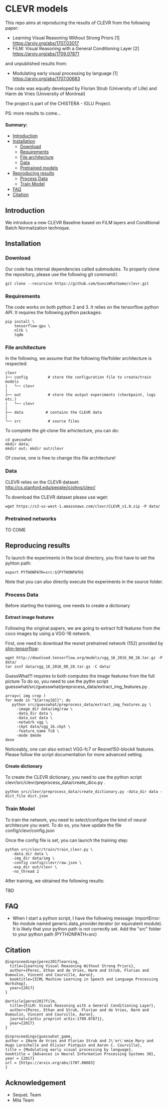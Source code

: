 
# CLEVR models

This repo aims at reproducing the results of CLEVR from the following paper:
- Learning Visual Reasoning Without Strong Priors [1] https://arxiv.org/abs/1707.03017
- FiLM: Visual Reasoning with a General Conditioning Layer [2] https://arxiv.org/abs/1709.07871

and unpublished results from:
-  Modulating early visual processing by language [1] https://arxiv.org/abs/1707.00683

The code was equally developed by Florian Strub (University of Lille) and Harm de Vries (University of Montreal)

The project is part of the CHISTERA - IGLU Project.

PS: more results to come...

#### Summary:

* [Introduction](#introduction)
* [Installation](#installation)
    * [Download](#Download)
    * [Requirements](#requirements)
    * [File architecture](#file-architecture)
    * [Data](#data)
    * [Pretrained models](#pretrained-models)
* [Reproducing results](#reproducing-results)
    * [Process Data](#data)
    * [Train Model](#train-model)
* [FAQ](#faq)
* [Citation](#citation)

## Introduction

We introduce a new CLEVR Baseline based on FiLM layers and Conditional Batch Normalization technique.

## Installation


### Download

Our code has internal dependencies called submodules. To properly clone the repository, please use the following git command:\

```
git clone --recursive https://github.com/GuessWhatGame/clevr.git
```

### Requirements

The code works on both python 2 and 3. It relies on the tensorflow python API.
It requires the following python packages:

```
pip install \
    tensorflow-gpu \
    nltk \
    tqdm
```


### File architecture
In the following, we assume that the following file/folder architecture is respected:

```
clevr
├── config         # store the configuration file to create/train models
|   └── clevr
|
├── out            # store the output experiments (checkpoint, logs etc.)
|   └── clevr
|
├── data          # contains the CLEVR data
|
└── src            # source files
```

To complete the git-clone file arhictecture, you can do:

```
cd guesswhat
mkdir data;
mkdir out; mkdir out/clevr
```

Of course, one is free to change this file architecture!

### Data
CLEVR relies on the CLEVR dataset: http://cs.stanford.edu/people/jcjohns/clevr/

To download the CLEVR dataset please use wget:
```
wget https://s3-us-west-1.amazonaws.com/clevr/CLEVR_v1.0.zip -P data/
```


### Pretrained networks

TO COME

## Reproducing results

To launch the experiments in the local directory, you first have to set the pyhton path:
```
export PYTHONPATH=src:${PYTHONPATH}
```
Note that you can also directly execute the experiments in the source folder.

### Process Data

Before starting the training, one needs to create a dictionary

#### Extract image features
Following the original papers, we are going to extract fc8 features from the coco images by using a VGG-16 network.

First, one need to download the resnet pretrained network (152) provided by [slim-tensorflow](https://github.com/tensorflow/models/tree/master/slim):

```
wget http://download.tensorflow.org/models/vgg_16_2016_08_28.tar.gz -P data/
tar zxvf data/vgg_16_2016_08_28.tar.gz -C data/
```

GuessWhat?! requires to both computes the image features from the full picture
To do so, you need to use the pythn script guesswhat/src/guesswhat/preprocess_data/extract_img_features.py .
```
array=( img crop )
for mode in "${array[@]}"; do
   python src/guesswhat/preprocess_data/extract_img_features.py \
     -image_dir data/img/raw \
     -data_dir data \
     -data_out data \
     -network vgg \
     -ckpt data/vgg_16.ckpt \
     -feature_name fc8 \
     -mode $mode
done
```

Noticeably, one can also extract VGG-fc7 or Resnet150-block4 features. Please follow the script documentation for more advanced setting.




#### Create dictionary

To create the CLEVR dictionary, you need to use the python script clevr/src/clevr/preprocess_data/create_dico.py .

```
python src/clevr/preprocess_data/create_dictionary.py -data_dir data -dict_file dict.json
```



### Train Model
To train the network, you need to select/configure the kind of neural architecure you want.
To do so, you have update the file config/clevr/config.json

Once the config file is set, you can launch the training step:
```
python src/clevr/train/train_clevr.py \
   -data_dir data \
   -img_dir data/img \
   -config config/clevr/raw.json \
   -exp_dir out/clevr \
   -no_thread 2
```

After training, we obtained the following results:

TBD



## FAQ

 - When I start a python script, I have the following message: ImportError: No module named generic.data_provider.iterator (or equivalent module). It is likely that your python path is not correctly set. Add the "src" folder to your python path (PYTHONPATH=src)


## Citation


```
@inproceedings{perez2017learning,
  title={Learning Visual Reasoning Without Strong Priors},
  author={Perez, Ethan and de Vries, Harm and Strub, Florian and Dumoulin, Vincent and Courville, Aaron},
  booktitle={ICML Machine Learning in Speech and Language Processing Workshop},
  year={2017}
}

@article{perez2017film,
  title={FiLM: Visual Reasoning with a General Conditioning Layer},
  author={Perez, Ethan and Strub, Florian and de Vries, Harm and Dumoulin, Vincent and Courville, Aaron},
  journal={arXiv preprint arXiv:1709.07871},
  year={2017}
}

@inproceedings{guesswhat_game,
author = {Harm de Vries and Florian Strub and J\'er\'emie Mary and Hugo Larochelle and Olivier Pietquin and Aaron C. Courville},
title = {Modulating early visual processing by language},
booktitle = {Advances in Neural Information Processing Systems 30},
year = {2017}
url = {https://arxiv.org/abs/1707.00683}
}
```


## Acknowledgement
 - SequeL Team
 - Mila Team







